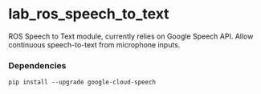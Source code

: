 # lab_ros_speech_to_text
ROS Speech to Text module, currently relies on Google Speech API. Allow continuous speech-to-text from microphone inputs.

### Dependencies
`pip install --upgrade google-cloud-speech`
